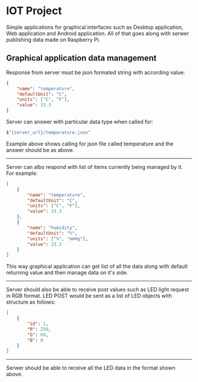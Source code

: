 # IOT Project
Simple applications for graphical interfaces such as Desktop application, Web application and Android application. All of that goes along with serwer publishing data made on Raspberry Pi.

## Graphical application data management
Response from server must be json formated string with according value:
```json
{
    "name": "temperature",
    "defaultUnit": "C",
    "units": ["C", "F"],
    "value": 33.3
}
```
Server can answer with particular data type when called for:
```csharp
$"{server_url}/temperature.json"
```
Example above shows calling for json file called temperature and the answer should be as above.

***
Server can albo respond with list of items currently being managed by it. For example:
```json
[
    {
        "name": "temperature",
        "defaultUnit": "C",
        "units": ["C", "F"],
        "value": 33.3
    },
    {
        "name": "humidity",
        "defaultUnit": "%",
        "units": ["%", "mmHg"],
        "value": 33.3
    }
]
```
This way graphical application can get list of all the data along with default returning value and then manage data on it's side.
***
Server should also be able to receive post values such as LED light request in RGB format. LED POST would be sent as a list of LED objects with structure as follows:
```json
[
    {
        "id": 1,
        "R": 250,
        "G": 69,
        "B": 0
    }
]
```
***
Serwer should be able to receive all the LED data in the format shown above.

